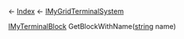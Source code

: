 ← [Index](Api-Index) ← [IMyGridTerminalSystem](Sandbox.ModAPI.Ingame.IMyGridTerminalSystem)

[IMyTerminalBlock](Sandbox.ModAPI.Ingame.IMyTerminalBlock) GetBlockWithName([string](System.String) name)

